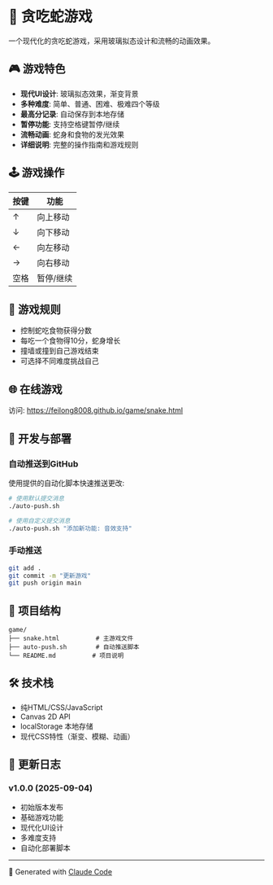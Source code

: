 # 🐍 贪吃蛇游戏

一个现代化的贪吃蛇游戏，采用玻璃拟态设计和流畅的动画效果。

## 🎮 游戏特色

- **现代UI设计**: 玻璃拟态效果，渐变背景
- **多种难度**: 简单、普通、困难、极难四个等级
- **最高分记录**: 自动保存到本地存储
- **暂停功能**: 支持空格键暂停/继续
- **流畅动画**: 蛇身和食物的发光效果
- **详细说明**: 完整的操作指南和游戏规则

## 🕹️ 游戏操作

| 按键 | 功能 |
|------|------|
| ↑ | 向上移动 |
| ↓ | 向下移动 |
| ← | 向左移动 |
| → | 向右移动 |
| 空格 | 暂停/继续 |

## 🎯 游戏规则

- 控制蛇吃食物获得分数
- 每吃一个食物得10分，蛇身增长
- 撞墙或撞到自己游戏结束
- 可选择不同难度挑战自己

## 🌐 在线游戏

访问: https://feilong8008.github.io/game/snake.html

## 🚀 开发与部署

### 自动推送到GitHub

使用提供的自动化脚本快速推送更改:

```bash
# 使用默认提交消息
./auto-push.sh

# 使用自定义提交消息
./auto-push.sh "添加新功能: 音效支持"
```

### 手动推送

```bash
git add .
git commit -m "更新游戏"
git push origin main
```

## 📁 项目结构

```
game/
├── snake.html          # 主游戏文件
├── auto-push.sh        # 自动推送脚本
└── README.md          # 项目说明
```

## 🛠️ 技术栈

- 纯HTML/CSS/JavaScript
- Canvas 2D API
- localStorage 本地存储
- 现代CSS特性（渐变、模糊、动画）

## 📝 更新日志

### v1.0.0 (2025-09-04)
- 初始版本发布
- 基础游戏功能
- 现代化UI设计
- 多难度支持
- 自动化部署脚本

---

🤖 Generated with [Claude Code](https://claude.ai/code)